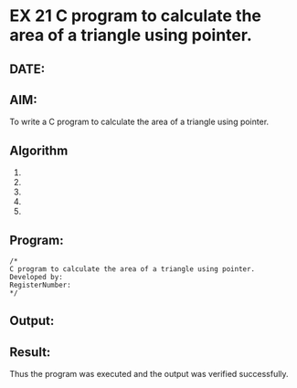 # EX 21 C program to calculate the area of a triangle using pointer.
## DATE:
## AIM:
To write a C program to calculate the area of a triangle using pointer.

## Algorithm
1. 
2. 
3. 
4.  
5.   

## Program:
```
/*
C program to calculate the area of a triangle using pointer.
Developed by: 
RegisterNumber:  
*/
```

## Output:



## Result:
Thus the program was executed and the output was verified successfully.

